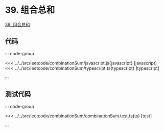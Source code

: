 # 39. 组合总和

[39. 组合总和](https://leetcode.cn/problems/combination-sum/description/)

## 代码

::: code-group

<<< ../../src/leetcode/combinationSum/javascript.js{javascript} [javascript]
<<< ../../src/leetcode/combinationSum/typescript.ts{typescript} [typescript]

:::

## 测试代码

::: code-group

<<< ../../src/leetcode/combinationSum/combinationSum.test.ts{ts} [test]

:::
